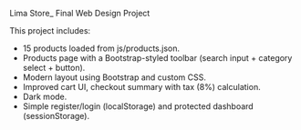 Lima Store_ Final Web Design Project

This project includes:

- 15 products loaded from js/products.json.
- Products page with a Bootstrap-styled toolbar (search input + category select + button).
- Modern layout using Bootstrap and custom CSS.
- Improved cart UI, checkout summary with tax (8%) calculation.
- Dark mode.
- Simple register/login (localStorage) and protected dashboard (sessionStorage).

